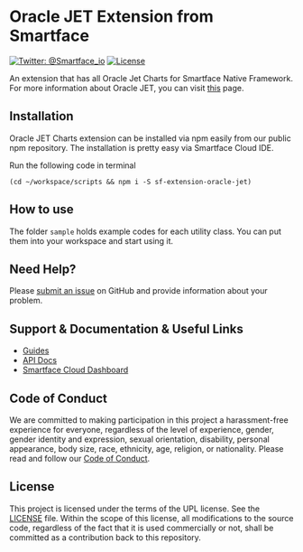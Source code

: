 # Oracle JET Extension from Smartface
[![Twitter: @Smartface_io](https://img.shields.io/badge/contact-@Smartface_io-blue.svg?style=flat)](https://twitter.com/smartface_io)
[![License](https://img.shields.io/badge/license-MIT-green.svg?style=flat)](https://raw.githubusercontent.com/smartface/sf-extension-oracle-jet/master/LICENSE)

An extension that has all Oracle Jet Charts for Smartface Native Framework. For more information about Oracle JET, you can visit [this](http://www.oracle.com/webfolder/technetwork/jet/jetCookbook.html?component=home&demo=rootVisualizations_childChart) page.

## Installation
Oracle JET Charts extension can be installed via npm easily from our public npm repository. The installation is pretty easy via Smartface Cloud IDE.

Run the following code in terminal
```shell
(cd ~/workspace/scripts && npm i -S sf-extension-oracle-jet)
```

## How to use
The folder `sample` holds example codes for each utility class. You can put them into your workspace and start using it.

## Need Help?

Please [submit an issue](https://github.com/smartface/sf-extension-oracle-jet/issues) on GitHub and provide information about your problem.

## Support & Documentation & Useful Links
- [Guides](https://developer.smartface.io/)
- [API Docs](http://ref.smartface.io/)
- [Smartface Cloud Dashboard](https://cloud.smartface.io)

## Code of Conduct
We are committed to making participation in this project a harassment-free experience for everyone, regardless of the level of experience, gender, gender identity and expression, sexual orientation, disability, personal appearance, body size, race, ethnicity, age, religion, or nationality.
Please read and follow our [Code of Conduct](https://github.com/smartface/sf-extension-oracle-jet/blob/master/CODE_OF_CONDUCT.md).

## License

This project is licensed under the terms of the UPL license. See the [LICENSE](https://raw.githubusercontent.com/smartface/sf-extension-oracle-jet/master/LICENSE) file. Within the scope of this license, all modifications to the source code, regardless of the fact that it is used commercially or not, shall be committed as a contribution back to this repository.
